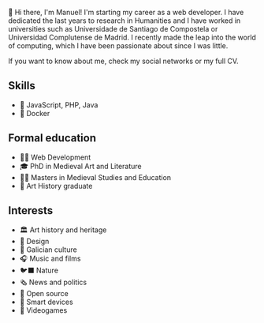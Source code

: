 👋 Hi there, I'm Manuel! I'm starting my career as a web developer. I have dedicated the last years to research in Humanities and I have worked in universities such as Universidade de Santiago de Compostela or Universidad Complutense de Madrid. I recently made the leap into the world of computing, which I have been passionate about since I was little.

If you want to know about me, check my social networks or my full CV.

## Skills

- 💠 JavaScript, PHP, Java
- 🐳 Docker

## Formal education

- 🧑‍💻 Web Development
- 🎓 PhD in Medieval Art and Literature
- 🧑‍🏫 Masters in Medieval Studies and Education
- 🎨 Art History graduate

## Interests

- 🏛️ Art history and heritage
- 📐 Design
- 🌿 Galician culture
- 🎧 Music and films
- 🐦‍⬛️ Nature
- 🗞️ News and politics
- 📖 Open source
- 📱 Smart devices
- 👾 Videogames

<!--
**manuelmgn/manuelmgn** is a ✨ _special_ ✨ repository because its `README.md` (this file) appears on your GitHub profile.

Here are some ideas to get you started:

- 🔭 I’m currently working on ...
- 🌱 I’m currently learning ...
- 👯 I’m looking to collaborate on ...
- 🤔 I’m looking for help with ...
- 💬 Ask me about ...
- 📫 How to reach me: ...
- 😄 Pronouns: ...
- ⚡ Fun fact: ...

- Programming Languages: Python, JavaScript, etc 
- Web Frameworks: React, Django, etc
- Databases: MySQL, MongoDB
- Tools & Methods: Git, Agile, TDD, etc

-->
